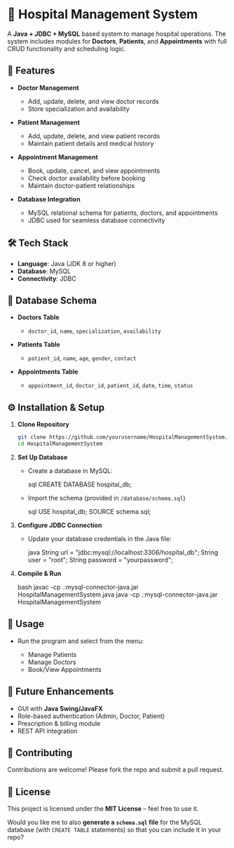 # 🏥 Hospital Management System

A **Java + JDBC + MySQL** based system to manage hospital operations. The system includes modules for **Doctors**, **Patients**, and **Appointments** with full CRUD functionality and scheduling logic.


## 📌 Features

* **Doctor Management**

  * Add, update, delete, and view doctor records
  * Store specialization and availability

* **Patient Management**

  * Add, update, delete, and view patient records
  * Maintain patient details and medical history

* **Appointment Management**

  * Book, update, cancel, and view appointments
  * Check doctor availability before booking
  * Maintain doctor-patient relationships

* **Database Integration**

  * MySQL relational schema for patients, doctors, and appointments
  * JDBC used for seamless database connectivity

## 🛠️ Tech Stack

* **Language**: Java (JDK 8 or higher)
* **Database**: MySQL
* **Connectivity**: JDBC

## 📂 Database Schema

* **Doctors Table**

  * `doctor_id`, `name`, `specialization`, `availability`

* **Patients Table**

  * `patient_id`, `name`, `age`, `gender`, `contact`

* **Appointments Table**

  * `appointment_id`, `doctor_id`, `patient_id`, `date`, `time`, `status`


## ⚙️ Installation & Setup

1. **Clone Repository**

   ```bash
   git clone https://github.com/yourusername/HospitalManagementSystem.git
   cd HospitalManagementSystem
   

2. **Set Up Database**

   * Create a database in MySQL:

     sql
     CREATE DATABASE hospital_db;
     
   * Import the schema (provided in `/database/schema.sql`)

     sql
     USE hospital_db;
     SOURCE schema.sql;
     

3. **Configure JDBC Connection**

   * Update your database credentials in the Java file:

     java
     String url = "jdbc:mysql://localhost:3306/hospital_db";
     String user = "root";
     String password = "yourpassword";
     

4. **Compile & Run**

   bash
   javac -cp .:mysql-connector-java.jar HospitalManagementSystem.java
   java -cp .:mysql-connector-java.jar HospitalManagementSystem
  

## 🎯 Usage

* Run the program and select from the menu:

  * Manage Patients
  * Manage Doctors
  * Book/View Appointments

## 🚀 Future Enhancements

* GUI with **Java Swing/JavaFX**
* Role-based authentication (Admin, Doctor, Patient)
* Prescription & billing module
* REST API integration

## 🤝 Contributing

Contributions are welcome! Please fork the repo and submit a pull request.


## 📜 License

This project is licensed under the **MIT License** – feel free to use it.


Would you like me to also **generate a `schema.sql` file** for the MySQL database (with `CREATE TABLE` statements) so that you can include it in your repo?
